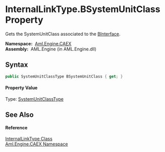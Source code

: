 InternalLinkType.BSystemUnitClass Property
==========================================
Gets the SystemUnitClass associated to the [BInterface][1].

  **Namespace:**  [Aml.Engine.CAEX][2]  
  **Assembly:**  AML.Engine (in AML.Engine.dll)

Syntax
------

```csharp
public SystemUnitClassType BSystemUnitClass { get; }
```

#### Property Value
Type: [SystemUnitClassType][3]

See Also
--------

#### Reference
[InternalLinkType Class][4]  
[Aml.Engine.CAEX Namespace][2]  

[1]: BInterface.md
[2]: ../README.md
[3]: ../SystemUnitClassType/README.md
[4]: README.md
[5]: https://www.automationml.org
[6]: ../../icons/logoShade.png